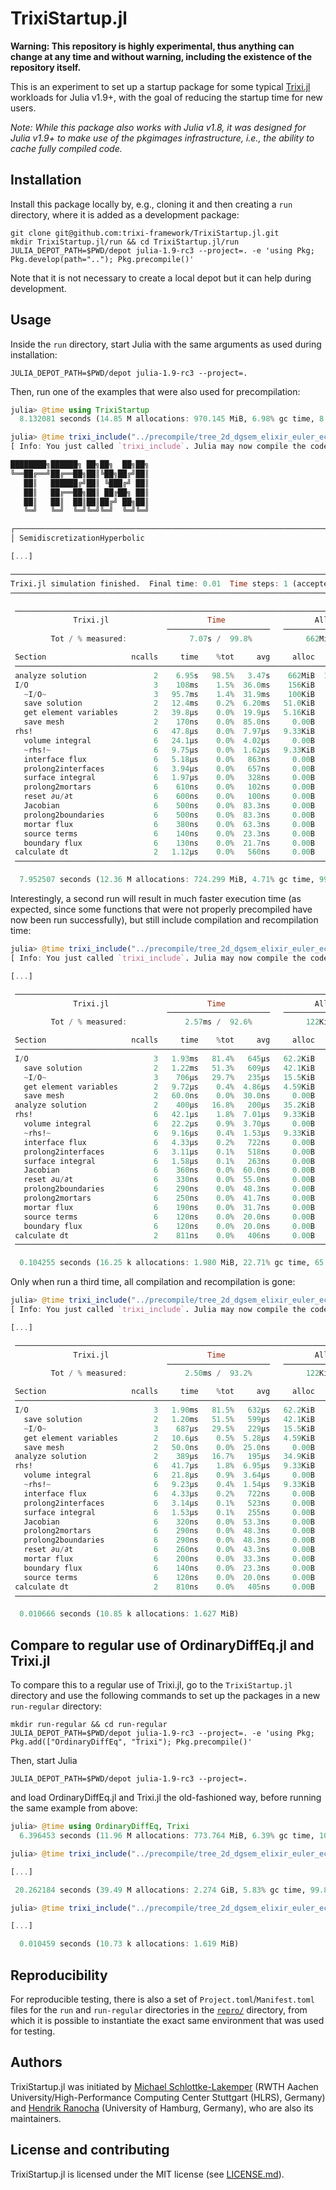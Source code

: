 # TrixiStartup.jl

**Warning: This repository is highly experimental, thus anything can change at any
time and without warning, including the existence of the repository itself.**

This is an experiment to set up a startup package for some typical
[Trixi.jl](https://github.com/trixi-framework/Trixi.jl)
workloads for Julia v1.9+, with the goal of reducing the startup time for new
users.

*Note: While this package also works with Julia v1.8, it was designed for Julia v1.9+
to make use of the pkgimages infrastructure, i.e., the ability to cache fully
compiled code.*

## Installation
Install this package locally by, e.g., cloning it and then creating a `run`
directory, where it is added as a development package:
```shell
git clone git@github.com:trixi-framework/TrixiStartup.jl.git
mkdir TrixiStartup.jl/run && cd TrixiStartup.jl/run
JULIA_DEPOT_PATH=$PWD/depot julia-1.9-rc3 --project=. -e 'using Pkg; Pkg.develop(path=".."); Pkg.precompile()'
```
Note that it is not necessary to create a local depot but it can help during
development.

## Usage
Inside the `run` directory, start Julia with the same arguments as used during installation:
```shell
JULIA_DEPOT_PATH=$PWD/depot julia-1.9-rc3 --project=.
```
Then, run one of the examples that were also used for precompilation:
```julia
julia> @time using TrixiStartup
  8.132081 seconds (14.85 M allocations: 970.145 MiB, 6.98% gc time, 8.63% compilation time: 17% of which was recompilation)

julia> @time trixi_include("../precompile/tree_2d_dgsem_elixir_euler_ec.jl", tspan=(0.0, 0.01), initial_refinement_level=1, polydeg=3)
[ Info: You just called `trixi_include`. Julia may now compile the code, please be patient.

████████╗██████╗ ██╗██╗  ██╗██╗
╚══██╔══╝██╔══██╗██║╚██╗██╔╝██║
   ██║   ██████╔╝██║ ╚███╔╝ ██║
   ██║   ██╔══██╗██║ ██╔██╗ ██║
   ██║   ██║  ██║██║██╔╝ ██╗██║
   ╚═╝   ╚═╝  ╚═╝╚═╝╚═╝  ╚═╝╚═╝

┌──────────────────────────────────────────────────────────────────────────────────────────────────┐
│ SemidiscretizationHyperbolic                                                                     │

[...]

────────────────────────────────────────────────────────────────────────────────────────────────────
Trixi.jl simulation finished.  Final time: 0.01  Time steps: 1 (accepted), 1 (total)
────────────────────────────────────────────────────────────────────────────────────────────────────

 ────────────────────────────────────────────────────────────────────────────────────
              Trixi.jl                      Time                    Allocations
                                   ───────────────────────   ────────────────────────
         Tot / % measured:              7.07s /  99.8%            662MiB / 100.0%

 Section                   ncalls     time    %tot     avg     alloc    %tot      avg
 ────────────────────────────────────────────────────────────────────────────────────
 analyze solution               2    6.95s   98.5%   3.47s    662MiB  100.0%   331MiB
 I/O                            3    108ms    1.5%  36.0ms    156KiB    0.0%  52.0KiB
   ~I/O~                        3   95.7ms    1.4%  31.9ms    100KiB    0.0%  33.3KiB
   save solution                2   12.4ms    0.2%  6.20ms   51.0KiB    0.0%  25.5KiB
   get element variables        2   39.8μs    0.0%  19.9μs   5.16KiB    0.0%  2.58KiB
   save mesh                    2    170ns    0.0%  85.0ns     0.00B    0.0%    0.00B
 rhs!                           6   47.8μs    0.0%  7.97μs   9.33KiB    0.0%  1.55KiB
   volume integral              6   24.1μs    0.0%  4.02μs     0.00B    0.0%    0.00B
   ~rhs!~                       6   9.75μs    0.0%  1.62μs   9.33KiB    0.0%  1.55KiB
   interface flux               6   5.18μs    0.0%   863ns     0.00B    0.0%    0.00B
   prolong2interfaces           6   3.94μs    0.0%   657ns     0.00B    0.0%    0.00B
   surface integral             6   1.97μs    0.0%   328ns     0.00B    0.0%    0.00B
   prolong2mortars              6    610ns    0.0%   102ns     0.00B    0.0%    0.00B
   reset ∂u/∂t                  6    600ns    0.0%   100ns     0.00B    0.0%    0.00B
   Jacobian                     6    500ns    0.0%  83.3ns     0.00B    0.0%    0.00B
   prolong2boundaries           6    500ns    0.0%  83.3ns     0.00B    0.0%    0.00B
   mortar flux                  6    380ns    0.0%  63.3ns     0.00B    0.0%    0.00B
   source terms                 6    140ns    0.0%  23.3ns     0.00B    0.0%    0.00B
   boundary flux                6    130ns    0.0%  21.7ns     0.00B    0.0%    0.00B
 calculate dt                   2   1.12μs    0.0%   560ns     0.00B    0.0%    0.00B
 ────────────────────────────────────────────────────────────────────────────────────

  7.952507 seconds (12.36 M allocations: 724.299 MiB, 4.71% gc time, 99.66% compilation time: 9% of which was recompilation)
```

Interestingly, a second run will result in much faster execution time (as
expected, since some functions that were not properly precompiled have now
been run successfully), but still include compilation and recompilation time:
```julia
julia> @time trixi_include("../precompile/tree_2d_dgsem_elixir_euler_ec.jl", tspan=(0.0, 0.01), initial_refinement_level=1, polydeg=3)
[ Info: You just called `trixi_include`. Julia may now compile the code, please be patient.

[...]

 ────────────────────────────────────────────────────────────────────────────────────
              Trixi.jl                      Time                    Allocations
                                   ───────────────────────   ────────────────────────
         Tot / % measured:             2.57ms /  92.6%            122KiB /  87.3%

 Section                   ncalls     time    %tot     avg     alloc    %tot      avg
 ────────────────────────────────────────────────────────────────────────────────────
 I/O                            3   1.93ms   81.4%   645μs   62.2KiB   58.3%  20.7KiB
   save solution                2   1.22ms   51.3%   609μs   42.1KiB   39.4%  21.0KiB
   ~I/O~                        3    706μs   29.7%   235μs   15.5KiB   14.6%  5.18KiB
   get element variables        2   9.72μs    0.4%  4.86μs   4.59KiB    4.3%  2.30KiB
   save mesh                    2   60.0ns    0.0%  30.0ns     0.00B    0.0%    0.00B
 analyze solution               2    400μs   16.8%   200μs   35.2KiB   33.0%  17.6KiB
 rhs!                           6   42.1μs    1.8%  7.01μs   9.33KiB    8.7%  1.55KiB
   volume integral              6   22.2μs    0.9%  3.70μs     0.00B    0.0%    0.00B
   ~rhs!~                       6   9.16μs    0.4%  1.53μs   9.33KiB    8.7%  1.55KiB
   interface flux               6   4.33μs    0.2%   722ns     0.00B    0.0%    0.00B
   prolong2interfaces           6   3.11μs    0.1%   518ns     0.00B    0.0%    0.00B
   surface integral             6   1.58μs    0.1%   263ns     0.00B    0.0%    0.00B
   Jacobian                     6    360ns    0.0%  60.0ns     0.00B    0.0%    0.00B
   reset ∂u/∂t                  6    330ns    0.0%  55.0ns     0.00B    0.0%    0.00B
   prolong2boundaries           6    290ns    0.0%  48.3ns     0.00B    0.0%    0.00B
   prolong2mortars              6    250ns    0.0%  41.7ns     0.00B    0.0%    0.00B
   mortar flux                  6    190ns    0.0%  31.7ns     0.00B    0.0%    0.00B
   source terms                 6    120ns    0.0%  20.0ns     0.00B    0.0%    0.00B
   boundary flux                6    120ns    0.0%  20.0ns     0.00B    0.0%    0.00B
 calculate dt                   2    811ns    0.0%   406ns     0.00B    0.0%    0.00B
 ────────────────────────────────────────────────────────────────────────────────────

  0.104255 seconds (16.25 k allocations: 1.980 MiB, 22.71% gc time, 65.62% compilation time: 18% of which was recompilation)
```

Only when run a third time, all compilation and recompilation is gone:
```julia
julia> @time trixi_include("../precompile/tree_2d_dgsem_elixir_euler_ec.jl", tspan=(0.0, 0.01), initial_refinement_level=1, polydeg=3)
[ Info: You just called `trixi_include`. Julia may now compile the code, please be patient.

[...]

 ────────────────────────────────────────────────────────────────────────────────────
              Trixi.jl                      Time                    Allocations
                                   ───────────────────────   ────────────────────────
         Tot / % measured:             2.50ms /  93.2%            122KiB /  87.3%

 Section                   ncalls     time    %tot     avg     alloc    %tot      avg
 ────────────────────────────────────────────────────────────────────────────────────
 I/O                            3   1.90ms   81.5%   632μs   62.2KiB   58.4%  20.7KiB
   save solution                2   1.20ms   51.5%   599μs   42.1KiB   39.5%  21.0KiB
   ~I/O~                        3    687μs   29.5%   229μs   15.5KiB   14.6%  5.18KiB
   get element variables        2   10.6μs    0.5%  5.28μs   4.59KiB    4.3%  2.30KiB
   save mesh                    2   50.0ns    0.0%  25.0ns     0.00B    0.0%    0.00B
 analyze solution               2    389μs   16.7%   195μs   34.9KiB   32.8%  17.4KiB
 rhs!                           6   41.7μs    1.8%  6.95μs   9.33KiB    8.8%  1.55KiB
   volume integral              6   21.8μs    0.9%  3.64μs     0.00B    0.0%    0.00B
   ~rhs!~                       6   9.23μs    0.4%  1.54μs   9.33KiB    8.8%  1.55KiB
   interface flux               6   4.33μs    0.2%   722ns     0.00B    0.0%    0.00B
   prolong2interfaces           6   3.14μs    0.1%   523ns     0.00B    0.0%    0.00B
   surface integral             6   1.53μs    0.1%   255ns     0.00B    0.0%    0.00B
   Jacobian                     6    320ns    0.0%  53.3ns     0.00B    0.0%    0.00B
   prolong2mortars              6    290ns    0.0%  48.3ns     0.00B    0.0%    0.00B
   prolong2boundaries           6    290ns    0.0%  48.3ns     0.00B    0.0%    0.00B
   reset ∂u/∂t                  6    260ns    0.0%  43.3ns     0.00B    0.0%    0.00B
   mortar flux                  6    200ns    0.0%  33.3ns     0.00B    0.0%    0.00B
   boundary flux                6    140ns    0.0%  23.3ns     0.00B    0.0%    0.00B
   source terms                 6    120ns    0.0%  20.0ns     0.00B    0.0%    0.00B
 calculate dt                   2    810ns    0.0%   405ns     0.00B    0.0%    0.00B
 ────────────────────────────────────────────────────────────────────────────────────

  0.010666 seconds (10.85 k allocations: 1.627 MiB)
```

## Compare to regular use of OrdinaryDiffEq.jl and Trixi.jl
To compare this to a regular use of Trixi.jl, go to the `TrixiStartup.jl`
directory and use the following commands to set up the packages in a new
`run-regular` directory:
```shell
mkdir run-regular && cd run-regular
JULIA_DEPOT_PATH=$PWD/depot julia-1.9-rc3 --project=. -e 'using Pkg; Pkg.add(["OrdinaryDiffEq", "Trixi"); Pkg.precompile()'
```
Then, start Julia
```shell
JULIA_DEPOT_PATH=$PWD/depot julia-1.9-rc3 --project=.
```
and load OrdinaryDiffEq.jl and Trixi.jl the old-fashioned way, before running
the same example from above:
```julia
julia> @time using OrdinaryDiffEq, Trixi
  6.396453 seconds (11.96 M allocations: 773.764 MiB, 6.39% gc time, 10.47% compilation time: 18% of which was recompilation)

julia> @time trixi_include("../precompile/tree_2d_dgsem_elixir_euler_ec.jl", tspan=(0.0, 0.01), initial_refinement_level=1, polydeg=3)

[...]

 20.262184 seconds (39.49 M allocations: 2.274 GiB, 5.83% gc time, 99.84% compilation time: <1% of which was recompilation)

julia> @time trixi_include("../precompile/tree_2d_dgsem_elixir_euler_ec.jl", tspan=(0.0, 0.01), initial_refinement_level=1, polydeg=3)

[...]

  0.010459 seconds (10.73 k allocations: 1.619 MiB)
```

## Reproducibility
For reproducible testing, there is also a set of `Project.toml`/`Manifest.toml`
files for the `run` and `run-regular` directories in the [`repro/`](repro/)
directory, from which it is possible to instantiate the exact same environment
that was used for testing.

## Authors
TrixiStartup.jl was initiated by
[Michael Schlottke-Lakemper](https://lakemper.eu)
(RWTH Aachen University/High-Performance Computing Center Stuttgart (HLRS), Germany) and
[Hendrik Ranocha](https://ranocha.de) (University of Hamburg, Germany), who are
also its maintainers.

## License and contributing
TrixiStartup.jl is licensed under the MIT license (see [LICENSE.md](LICENSE.md)).

